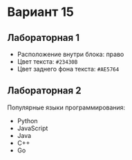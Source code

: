 # Вариант 15 

## Лабораторная 1 
- Расположение внутри блока: право 
- Цвет текста: `#23430B` 
- Цвет заднего фона текста: `#AE5764` 

## Лабораторная 2 
Популярные языки программирования:
- Python
- JavaScript
- Java
- C++
- Go